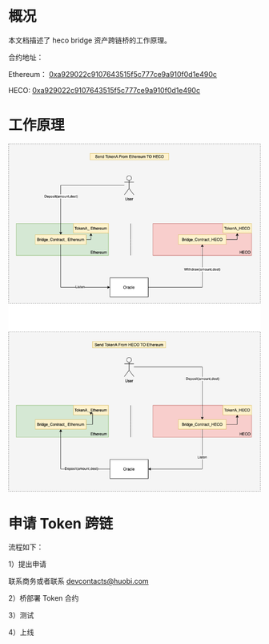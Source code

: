 # 概况
本文档描述了 heco bridge 资产跨链桥的工作原理。

合约地址：

Ethereum： [0xa929022c9107643515f5c777ce9a910f0d1e490c](https://etherscan.io/address/0xa929022c9107643515f5c777ce9a910f0d1e490c)

HECO: [0xa929022c9107643515f5c777ce9a910f0d1e490c](https://scan.hecochain.com/address/0xa929022c9107643515f5c777ce9a910f0d1e490c)

# 工作原理
![bridge](images/bridge.png)

# 申请 Token 跨链

流程如下：

1）提出申请

联系商务或者联系 <devcontacts@huobi.com>

2）桥部署 Token 合约

3）测试

4）上线